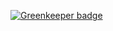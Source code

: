 
[![Greenkeeper badge](https://badges.greenkeeper.io/kuldeepkeshwar/redux-playground.svg)](https://greenkeeper.io/)
